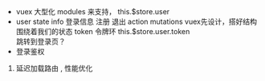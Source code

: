 - vuex 大型化 modules 来支持，
this.$store.user 
- user
  state  info  登录信息 注册 退出 
  action 
  mutations 
  vuex先设计，搭好结构 围绕着我们的状态 
  token 令牌环 this.$store.user.token  
  跳转到登录页？
- 登录鉴权
1. 延迟加载路由 , 性能优化
